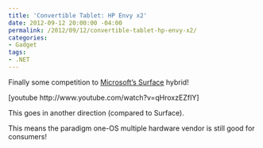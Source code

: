 ```yaml
---
title: 'Convertible Tablet: HP Envy x2'
date: 2012-09-12 20:00:00 -04:00
permalink: /2012/09/12/convertible-tablet-hp-envy-x2/
categories:
- Gadget
tags:
- .NET
---
```

<p>Finally some competition to <a href="http://www.microsoft.com/surface/en/us/default.aspx">Microsoft’s Surface</a> hybrid!</p> [youtube http://www.youtube.com/watch?v=qHroxzEZfIY]  <p>This goes in another direction (compared to Surface).</p>  <p>This means the paradigm one-OS multiple hardware vendor is still good for consumers!</p>